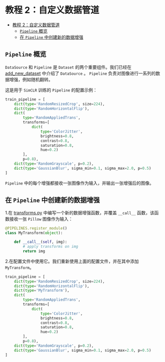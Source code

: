 # 教程 2：自定义数据管道

- [教程 2：自定义数据管道](#%E6%95%99%E7%A8%8B-2-%E8%87%AA%E5%AE%9A%E4%B9%89%E6%95%B0%E6%8D%AE%E7%AE%A1%E9%81%93)
  - [`Pipeline` 概览](#Pipeline-%E6%A6%82%E8%A7%88)
  - [在 `Pipeline` 中创建新的数据增强](#%E5%9C%A8-Pipeline-%E4%B8%AD%E5%88%9B%E5%BB%BA%E6%96%B0%E7%9A%84%E6%95%B0%E6%8D%AE%E5%A2%9E%E5%BC%BA)

## `Pipeline` 概览

`DataSource` 和 `Pipeline` 是 `Dataset` 的两个重要组件。我们已经在 [add_new_dataset](./1_new_dataset.md) 中介绍了 `DataSource` 。  `Pipeline` 负责对图像进行一系列的数据增强，例如随机翻转。

这是用于 `SimCLR` 训练的 `Pipeline` 的配置示例：

```python
train_pipeline = [
    dict(type='RandomResizedCrop', size=224),
    dict(type='RandomHorizontalFlip'),
    dict(
        type='RandomAppliedTrans',
        transforms=[
            dict(
                type='ColorJitter',
                brightness=0.8,
                contrast=0.8,
                saturation=0.8,
                hue=0.2)
        ],
        p=0.8),
    dict(type='RandomGrayscale', p=0.2),
    dict(type='GaussianBlur', sigma_min=0.1, sigma_max=2.0, p=0.5)
]
```

`Pipeline` 中的每个增强都接收一张图像作为输入，并输出一张增强后的图像。

## 在 `Pipeline` 中创建新的数据增强

1.在 [transforms.py](../../mmselfsup/datasets/pipelines/transforms.py) 中编写一个新的数据增强函数，并覆盖 `__call__` 函数，该函数接收一张 `Pillow` 图像作为输入：

```python
@PIPELINES.register_module()
class MyTransform(object):

    def __call__(self, img):
        # apply transforms on img
        return img
```

2.在配置文件中使用它。我们重新使用上面的配置文件，并在其中添加 `MyTransform`。

```python
train_pipeline = [
    dict(type='RandomResizedCrop', size=224),
    dict(type='RandomHorizontalFlip'),
    dict(type='MyTransform'),
    dict(
        type='RandomAppliedTrans',
        transforms=[
            dict(
                type='ColorJitter',
                brightness=0.8,
                contrast=0.8,
                saturation=0.8,
                hue=0.2)
        ],
        p=0.8),
    dict(type='RandomGrayscale', p=0.2),
    dict(type='GaussianBlur', sigma_min=0.1, sigma_max=2.0, p=0.5)
]
```
